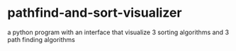 # pathfind-and-sort-visualizer
a python program with an interface that visualize 3 sorting algorithms and 3 path finding algorithms
